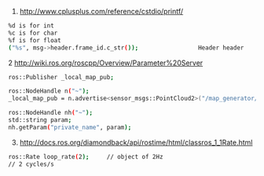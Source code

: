 1. http://www.cplusplus.com/reference/cstdio/printf/
```bash
%d is for int
%c is for char
%f is for float
("%s", msg->header.frame_id.c_str());                 Header header
```

2 http://wiki.ros.org/roscpp/Overview/Parameter%20Server
```bash
ros::Publisher _local_map_pub;

ros::NodeHandle n("~");
_local_map_pub = n.advertise<sensor_msgs::PointCloud2>("/map_generator/local_cloud", 1);
```
```bash
ros::NodeHandle nh("~");
std::string param;
nh.getParam("private_name", param);
```
3. http://docs.ros.org/diamondback/api/rostime/html/classros_1_1Rate.html
```bash
ros::Rate loop_rate(2);     // object of 2Hz
// 2 cycles/s
```
